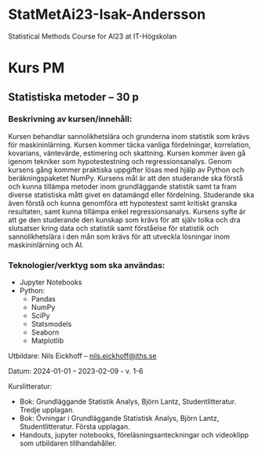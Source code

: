 # StatMetAi23-Isak-Andersson
Statistical Methods Course for AI23 at IT-Högskolan

# Kurs PM
## Statistiska metoder – 30 p

### Beskrivning av kursen/innehåll:

Kursen behandlar sannolikhetslära och grunderna inom statistik som krävs för maskininlärning. Kursen kommer täcka vanliga fördelningar, korrelation, kovarians, väntevärde, estimering och skattning. Kursen kommer även gå igenom tekniker som hypotestestning och regressionsanalys. Genom kursens gång kommer praktiska uppgifter lösas med hjälp av Python och beräkningspaketet NumPy. Kursens mål är att den studerande ska förstå och kunna tillämpa metoder inom grundläggande statistik samt ta fram diverse statistiska mått givet en datamängd eller fördelning. Studerande ska även förstå och kunna genomföra ett hypotestest samt kritiskt granska resultaten, samt kunna tillämpa enkel regressionsanalys. Kursens syfte är att ge den studerande den kunskap som krävs för att själv tolka och dra slutsatser kring data och statistik samt förståelse för statistik och sannolikhetslära i den mån som krävs för att utveckla lösningar inom maskininlärning och AI.

### Teknologier/verktyg som ska användas:
- Jupyter Notebooks
- Python:
    - Pandas
    - NumPy
    - SciPy
    - Statsmodels
    - Seaborn
    - Matplotlib

Utbildare:
Nils Eickhoff – nils.eickhoff@iths.se

Datum:
2024-01-01 – 2023-02-09 - v. 1-6

Kurslitteratur:
- Bok: Grundläggande Statistik Analys, Björn Lantz, Studentlitteratur. Tredje upplagan.
- Bok: Övningar i Grundläggande Statistisk Analys, Björn Lantz, Studentlitteratur. Första upplagan.
- Handouts, jupyter notebooks, föreläsningsanteckningar och videoklipp som utbildaren
tillhandahåller.